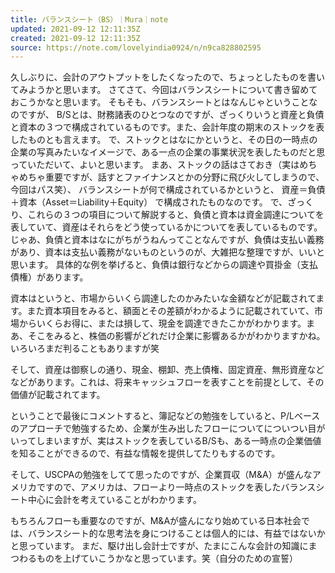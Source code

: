 ```yaml
---
title: バランスシート（BS）｜Mura｜note
updated: 2021-09-12 12:11:35Z
created: 2021-09-12 12:11:35Z
source: https://note.com/lovelyindia0924/n/n9ca828802595
---
```


久しぶりに、会計のアウトプットをしたくなったので、ちょっとしたものを書いてみようかと思います。
さてさて、今回はバランスシートについて書き留めておこうかなと思います。
そもそも、バランスシートとはなんじゃということなのですが、
B/Sとは、財務諸表のひとつなのですが、ざっくりいうと資産と負債と資本の３つで構成されているものです。また、会計年度の期末のストックを表したものとも言えます。
で、ストックとはなにかというと、その日の一時点の企業の写真みたいなイメージで、ある一点の企業の事業状況を表したものだと思っていただいて、よいと思います。
まあ、ストックの話はさておき（実はめちゃめちゃ重要ですが、話すとファイナンスとかの分野に飛び火してしまうので、今回はパス笑）、
バランスシートが何で構成されているかというと、
資産＝負債＋資本（Asset＝Liability＋Equity）
で構成されたものなのです。
で、ざっくり、これらの３つの項目について解説すると、負債と資本は資金調達についてを表していて、資産はそれらをどう使っているかについてを表しているものです。
じゃあ、負債と資本はなにがちがうねんってことなんですが、負債は支払い義務があり、資本は支払い義務がないものというのが、大雑把な整理ですが、いいと思います。
具体的な例を挙げると、負債は銀行などからの調達や買掛金（支払債権）があります。

資本はというと、市場からいくら調達したのかみたいな金額などが記載されてます。また資本項目をみると、額面とその差額がわかるように記載されていて、市場からいくらお得に、または損して、現金を調達できたこかがわかります。まあ、そこをみると、株価の影響がどれだけ企業に影響あるかがわかりますかね。いろいろまだ判ることもありますが笑

そして、資産は御察しの通り、現金、棚卸、売上債権、固定資産、無形資産などなどがあります。これは、将来キャッシュフローを表すことを前提として、その価値が記載されてます。

ということで最後にコメントすると、簿記などの勉強をしていると、P/Lベースのアプローチで勉強するため、企業が生み出したフローについてについつい目がいってしまいますが、実はストックを表しているB/Sも、ある一時点の企業価値を知ることができるので、有益な情報を提供してたりもするのです。

そして、USCPAの勉強をしてて思ったのですが、企業買収（M&A）が盛んなアメリカですので、アメリカは、フローより一時点のストックを表したバランスシート中心に会計を考えていることがわかります。

もちろんフローも重要なのですが、M&Aが盛んになり始めている日本社会では、バランスシート的な思考法を身につけることは個人的には、有益ではないかと思っています。
まだ、駆け出し会計士ですが、たまにこんな会計の知識にまつわるものを上げていこうかなと思っています。笑（自分のための宣誓）